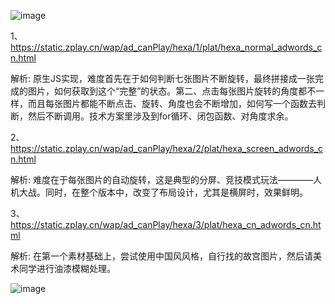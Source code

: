 ![image](https://github.com/WckY/Responsive-h5-game-dictionary/blob/master/Hexa%20Drawn/icon.png)

1、https://static.zplay.cn/wap/ad_canPlay/hexa/1/plat/hexa_normal_adwords_cn.html

解析: 原生JS实现，难度首先在于如何判断七张图片不断旋转，最终拼接成一张完成的图片，如何获取到这个“完整”的状态。第二、点击每张图片旋转的角度都不一样，而且每张图片都能不断点击、旋转、角度也会不断增加，如何写一个函数去判断，然后不断调用。技术方案里涉及到for循环、闭包函数、对角度求余。

2、https://static.zplay.cn/wap/ad_canPlay/hexa/2/plat/hexa_screen_adwords_cn.html

解析: 难度在于每张图片的自动旋转，这是典型的分屏、竞技模式玩法————人机大战。同时，在整个版本中，改变了布局设计，尤其是横屏时，效果鲜明。

3、https://static.zplay.cn/wap/ad_canPlay/hexa/3/plat/hexa_cn_adwords_cn.html

解析: 在第一个素材基础上，尝试使用中国风风格，自行找的故宫图片，然后请美术同学进行油漆模糊处理。

![image](https://github.com/WckY/Responsive-h5-game-dictionary/blob/master/Hexa%20Drawn/hexa.png)


